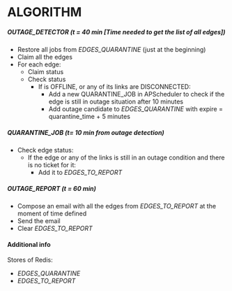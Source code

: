 # **ALGORITHM**
##### *OUTAGE_DETECTOR* (t = 40 min \[Time needed to get the list of all edges\])
- Restore all jobs from _EDGES_QUARANTINE_ (just at the beginning)
- Claim all the edges
- For each edge:
	- Claim status
	- Check status
		- If is OFFLINE, or any of its links are DISCONNECTED:
		    - Add a new QUARANTINE_JOB in APScheduler to check if the edge is still in outage situation after 10 minutes
		    - Add outage candidate to _EDGES_QUARANTINE_ with expire = quarantine_time + 5 minutes

##### *QUARANTINE_JOB* (t= 10 min from outage detection)
- Check edge status:
	- If the edge or any of the links is still in an outage condition and there is no ticket for it:
	    - Add it to _EDGES_TO_REPORT_

##### *OUTAGE_REPORT* (t = 60 min)
- Compose an email with all the edges from _EDGES_TO_REPORT_ at the moment of time defined
- Send the email
- Clear _EDGES_TO_REPORT_

#### Additional info
Stores of Redis:
- _EDGES_QUARANTINE_
- _EDGES_TO_REPORT_